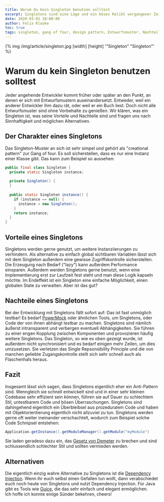```yaml
---
title: Warum du kein Singleton benutzen solltest
excerpt: Singletons sind eine Lüge und ein böses Relikt vergangener Zeit. Here is why!
date: 2020-03-01 18:00:00
author: Felix Klauke
toc: true
tags: singleton, gang of four, design pattern, Entwurfsmuster, Nachteile Singleton
---
```


{% img /img/article/singleton.jpg [width] [height] '"Singleton" "Singleton"' %}

# Warum du kein Singleton benutzen solltest
Jeder angehende Entwickler kommt früher oder später an den Punkt, an denen er sich mit Entwurfsmustern auseinandersetzt. Entweder, weil ein anderer Entwickler ihm dazu rät, oder weil er ein Buch liest. Doch nicht alle Entwurfsmuster sind ohne Vorbehalte zu genießen. Wir klären, was ein Singleton ist, was seine Vorteile und Nachteile sind und fragen uns nach Sinnhaftigkeit und möglichen Alternativen.

## Der Charakter eines Singletons
Das Singleton-Muster an sich ist sehr simpel und gehört als "creational pattern" zur Gang of four. Es soll sicherstellen, dass es nur eine Instanz einer Klasse gibt. Das kann zum Beispiel so aussehen:
```java
public final class Singleton {
  private static Singleton instance; 
  
  private Singleton() {
  }
  
  public static Singleton instance() {
    if (instance == null) {
      instance = new Singleton();
    }
    return instance;
  }
}
```

## Vorteile eines Singletons
Singletons werden gerne genutzt, um weitere Instanziierungen zu verhindern. Als alternative zu einfach global sichtbaren Variablen lässt sich mit dem Singleton außerdem eine gewisse Zugriffskontrolle sicherstellen. Die Erzeugung nach Bedarf ("lazy") kann außerdem Performance einsparen. 
Außerdem werden Singletons gerne benutzt, wenn eine Implementierung erst zur Laufzeit fest steht und man diese Logik kapseln möchte. Im Endeffekt ist ein Singleton eine einfache Möglichkeit, einen globalen State zu verwalten. Aber ist das gut?

## Nachteile eines Singletons
Bei der Entwicklung mit Singletons fällt sofort auf: Das ist fast unmöglich testbar! Es bedarf [PowerMock](https://github.com/powermock/powermock) oder ähnlichen Tools, um Singletons, oder Code der von ihnen abhängt testbar zu machen. Singletons sind nämlich äußerst intransparent und verbergen eventuell Abhängigkeiten. Sie führen zu einer engen Kopplung zwischen Komponenten und provozieren häufig weitere Singletons. Das Singleton, so wie es oben gezeigt wurde, ist außerdem nicht synchronisiert und es bedarf einigen mehr Zeilen, um dies umzusetzen. Sie verletzen das Single Repsonsibility Principle und die von manchen geliebte Zugangskontrolle stellt sich sehr schnell auch als Flaschenhals heraus.

## Fazit 
Insgesamt lässt sich sagen, dass Singletons eigentlich eher ein Anti-Pattern sind. Wenngleich sie schnell entwickelt sind und in einer sehr kleinen Codebase sehr effizient sein können, führen sie auf Dauer zu schlechtem Stil, untestbarem Code und bösen Überraschungen. 
Singletons sind dahingehend eigentlich ein Überbleibsel aus prozeduralem Code und haben mit Objektorientierung eigentlich nicht allzuviel zu tun. Singletons werden gerne oft weiter ineinander verschachtelt, wodurch zum Beispiel solche Code Schnipsel entstehen:

```java
Application.getInstance().getModuleManager().getModule("myModule")
```

Sie laden geradeso dazu ein, das [Gesetz von Demeter](https://de.wikipedia.org/wiki/Gesetz_von_Demeter) zu brechen und sind schlussendlich schlechter Stil und sollten vermieden werden. 

## Alternativen
Die eigentlich einzig wahre Alternative zu Singletons ist die [Dependency Injection](https://en.wikipedia.org/wiki/Dependency_injection). Wenn ihr euch selbst einen Gefallen tun wollt, dann verabschiedet euch noch heute von Singletons und nutzt Dependency Injection. Für Java gibt es Tools wie [Guice](https://github.com/google/guice), die das sehr einfach und elegant ermöglichen.  
Ich hoffe ich konnte einige Sünder bekehren, cheers!